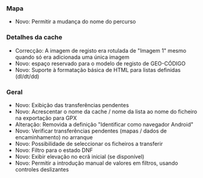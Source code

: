 
### Mapa
- Novo: Permitir a mudança do nome do percurso

### Detalhes da cache
- Correcção: A imagem de registo era rotulada de "Imagem 1" mesmo quando só era adicionada uma única imagem
- Novo: espaço reservado para o modelo de registo de GEO-CÓDIGO
- Novo: Suporte à formatação básica de HTML para listas definidas (dl/dt/dd)

### Geral
- Novo: Exibição das transferências pendentes
- Novo: Acrescentar o nome da cache / nome da lista ao nome do ficheiro na exportação para GPX
- Alteração: Removida a definição "Identificar como navegador Android"
- Novo: Verificar transferências pendentes (mapas / dados de encaminhamento) no arranque
- Novo: Possibilidade de seleccionar os ficheiros a transferir
- Novo: Filtro para o estado DNF
- Novo: Exibir elevação no ecrã inicial (se disponível)
- Novo: Permitir a introdução manual de valores em filtros, usando controles deslizantes
